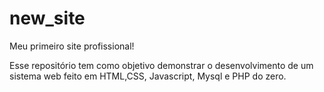 # new_site
Meu primeiro site profissional!

Esse repositório tem como objetivo demonstrar o desenvolvimento de um sistema web feito em HTML,CSS, Javascript, Mysql e PHP do zero.